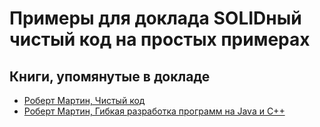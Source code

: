 # Примеры для доклада SOLIDный чистый код на простых примерах

## Книги, упомянутые в докладе

* [Роберт Мартин, Чистый код](https://www.ozon.ru/context/detail/id/5011068/)
* [Роберт Мартин, Гибкая разработка программ на Java и C++](https://www.ozon.ru/context/detail/id/138684801/)
